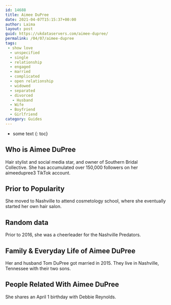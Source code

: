 ```yaml
---
id: 14688
title: Aimee DuPree
date: 2021-04-07T15:15:37+00:00
author: Laima
layout: post
guid: https://ukdataservers.com/aimee-dupree/
permalink: /04/07/aimee-dupree
tags:
 - show love
  - unspecified
  - single
  - relationship
  - engaged
  - married
  - complicated
  - open relationship
  - widowed
  - separated
  - divorced
   - Husband
  - Wife
  - Boyfriend
  - Girlfriend
category: Guides
---
```


* some text
{: toc}


## Who is Aimee DuPree
                  
                  
                  
Hair stylist and social media star, and owner of Southern Bridal Collective. She has accumulated over 150,000 followers on her aimeedupree3 TikTok account.
                  
              
            
              
            
                
                
                
## Prior to Popularity
                  
                  
                  
She moved to Nashville to attend cosmetology school, where she eventually started her own hair salon. 
                  
              
            
              
            
                
                
                
## Random data
                  
                  
                  
Prior to 2016, she was a cheerleader for the Nashville Predators.
                  
              
            
              
            
                
                
                
## Family & Everyday Life of Aimee DuPree
                  
                  
                  
Her and husband Tom DuPree got married in 2015. They live in Nashville, Tennessee with their two sons.
                  
              
            
              
            
                
                
                
## People Related With Aimee DuPree
                  
                  
                  
She shares an April 1 birthday with Debbie Reynolds.
                  
              
            
              
            
                
              
            
              
              
            
            
              
            
          
          
          